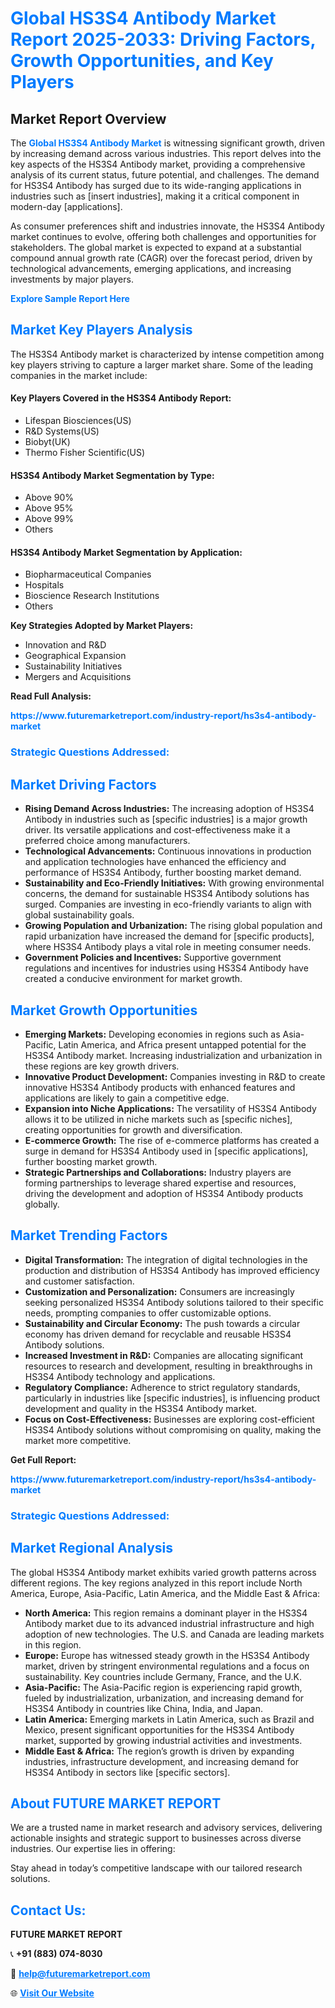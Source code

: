<h1 style="color: #007BFF;">Global HS3S4 Antibody Market Report 2025-2033: Driving Factors, Growth Opportunities, and Key Players</h1>

<section id="overview">
<h2>Market Report Overview</h2>
<p>The <a href="https://www.futuremarketreport.com/industry-report/hs3s4-antibody-market" style="color: #007BFF; text-decoration: none;"><strong>Global HS3S4 Antibody Market</strong></a> is witnessing significant growth, driven by increasing demand across various industries. This report delves into the key aspects of the HS3S4 Antibody market, providing a comprehensive analysis of its current status, future potential, and challenges. The demand for HS3S4 Antibody has surged due to its wide-ranging applications in industries such as [insert industries], making it a critical component in modern-day [applications].</p>
<p>As consumer preferences shift and industries innovate, the HS3S4 Antibody market continues to evolve, offering both challenges and opportunities for stakeholders. The global market is expected to expand at a substantial compound annual growth rate (CAGR) over the forecast period, driven by technological advancements, emerging applications, and increasing investments by major players.</p>
</section>

<section id="overview">
<p><a href="https://www.futuremarketreport.com/request-sample/reportId=104424" style="color: #007BFF; text-decoration: none;"><strong>Explore Sample Report Here</strong></a></p>
</section>

<section id="key-players">
<h2 style="color: #007BFF;">Market Key Players Analysis</h2>
<p>The HS3S4 Antibody market is characterized by intense competition among key players striving to capture a larger market share. Some of the leading companies in the market include:</p>
<h4>Key Players Covered in the HS3S4 Antibody Report:</h4>
<ul><li>Lifespan Biosciences(US)</li><li>R&amp;D Systems(US)</li><li>Biobyt(UK)</li><li>Thermo Fisher Scientific(US)</li></ul>
<h4>HS3S4 Antibody Market Segmentation by Type:</h4>
<ul><li>Above 90%</li><li>Above 95%</li><li>Above 99%</li><li>Others</li></ul>

<h4>HS3S4 Antibody Market Segmentation by Application:</h4>
<ul><li>Biopharmaceutical Companies</li><li>Hospitals</li><li>Bioscience Research Institutions</li><li>Others</li></ul>
<p><strong>Key Strategies Adopted by Market Players:</strong></p>
<ul>
<li>Innovation and R&D</li>
<li>Geographical Expansion</li>
<li>Sustainability Initiatives</li>
<li>Mergers and Acquisitions</li>
</ul>
</section>

<section>
<p><strong>Read Full Analysis: </strong></p><a href="https://www.futuremarketreport.com/industry-report/hs3s4-antibody-market" style="color: #007BFF; text-decoration: none;"><strong>https://www.futuremarketreport.com/industry-report/hs3s4-antibody-market</strong></a>
<h3 style="color: #007BFF;">Strategic Questions Addressed:</h3>
</section>

<section id="driving-factors">
<h2 style="color: #007BFF;">Market Driving Factors</h2>
<ul>
<li><strong>Rising Demand Across Industries:</strong> The increasing adoption of HS3S4 Antibody in industries such as [specific industries] is a major growth driver. Its versatile applications and cost-effectiveness make it a preferred choice among manufacturers.</li>
<li><strong>Technological Advancements:</strong> Continuous innovations in production and application technologies have enhanced the efficiency and performance of HS3S4 Antibody, further boosting market demand.</li>
<li><strong>Sustainability and Eco-Friendly Initiatives:</strong> With growing environmental concerns, the demand for sustainable HS3S4 Antibody solutions has surged. Companies are investing in eco-friendly variants to align with global sustainability goals.</li>
<li><strong>Growing Population and Urbanization:</strong> The rising global population and rapid urbanization have increased the demand for [specific products], where HS3S4 Antibody plays a vital role in meeting consumer needs.</li>
<li><strong>Government Policies and Incentives:</strong> Supportive government regulations and incentives for industries using HS3S4 Antibody have created a conducive environment for market growth.</li>
</ul>
</section>

<section id="growth-opportunities">
<h2 style="color: #007BFF;">Market Growth Opportunities</h2>
<ul>
<li><strong>Emerging Markets:</strong> Developing economies in regions such as Asia-Pacific, Latin America, and Africa present untapped potential for the HS3S4 Antibody market. Increasing industrialization and urbanization in these regions are key growth drivers.</li>
<li><strong>Innovative Product Development:</strong> Companies investing in R&D to create innovative HS3S4 Antibody products with enhanced features and applications are likely to gain a competitive edge.</li>
<li><strong>Expansion into Niche Applications:</strong> The versatility of HS3S4 Antibody allows it to be utilized in niche markets such as [specific niches], creating opportunities for growth and diversification.</li>
<li><strong>E-commerce Growth:</strong> The rise of e-commerce platforms has created a surge in demand for HS3S4 Antibody used in [specific applications], further boosting market growth.</li>
<li><strong>Strategic Partnerships and Collaborations:</strong> Industry players are forming partnerships to leverage shared expertise and resources, driving the development and adoption of HS3S4 Antibody products globally.</li>
</ul>
</section>

<section id="trending-factors">
<h2 style="color: #007BFF;">Market Trending Factors</h2>
<ul>
<li><strong>Digital Transformation:</strong> The integration of digital technologies in the production and distribution of HS3S4 Antibody has improved efficiency and customer satisfaction.</li>
<li><strong>Customization and Personalization:</strong> Consumers are increasingly seeking personalized HS3S4 Antibody solutions tailored to their specific needs, prompting companies to offer customizable options.</li>
<li><strong>Sustainability and Circular Economy:</strong> The push towards a circular economy has driven demand for recyclable and reusable HS3S4 Antibody solutions.</li>
<li><strong>Increased Investment in R&D:</strong> Companies are allocating significant resources to research and development, resulting in breakthroughs in HS3S4 Antibody technology and applications.</li>
<li><strong>Regulatory Compliance:</strong> Adherence to strict regulatory standards, particularly in industries like [specific industries], is influencing product development and quality in the HS3S4 Antibody market.</li>
<li><strong>Focus on Cost-Effectiveness:</strong> Businesses are exploring cost-efficient HS3S4 Antibody solutions without compromising on quality, making the market more competitive.</li>
</ul>
</section>

<section>
<p><strong>Get Full Report: </strong></p><a href="https://www.futuremarketreport.com/industry-report/hs3s4-antibody-market" style="color: #007BFF; text-decoration: none;"><strong>https://www.futuremarketreport.com/industry-report/hs3s4-antibody-market</strong></a>
<h3 style="color: #007BFF;">Strategic Questions Addressed:</h3>
</section>


<section id="regional-analysis">
<h2 style="color: #007BFF;">Market Regional Analysis</h2>
<p>The global HS3S4 Antibody market exhibits varied growth patterns across different regions. The key regions analyzed in this report include North America, Europe, Asia-Pacific, Latin America, and the Middle East & Africa:</p>
<ul>
<li><strong>North America:</strong> This region remains a dominant player in the HS3S4 Antibody market due to its advanced industrial infrastructure and high adoption of new technologies. The U.S. and Canada are leading markets in this region.</li>
<li><strong>Europe:</strong> Europe has witnessed steady growth in the HS3S4 Antibody market, driven by stringent environmental regulations and a focus on sustainability. Key countries include Germany, France, and the U.K.</li>
<li><strong>Asia-Pacific:</strong> The Asia-Pacific region is experiencing rapid growth, fueled by industrialization, urbanization, and increasing demand for HS3S4 Antibody in countries like China, India, and Japan.</li>
<li><strong>Latin America:</strong> Emerging markets in Latin America, such as Brazil and Mexico, present significant opportunities for the HS3S4 Antibody market, supported by growing industrial activities and investments.</li>
<li><strong>Middle East & Africa:</strong> The region’s growth is driven by expanding industries, infrastructure development, and increasing demand for HS3S4 Antibody in sectors like [specific sectors].</li>
</ul>
</section>

<footer>
<h2 style="color: #007BFF;">About FUTURE MARKET REPORT</h2>
<p>We are a trusted name in market research and advisory services, delivering actionable insights and strategic support to businesses across diverse industries. Our expertise lies in offering:</p>

<p>Stay ahead in today’s competitive landscape with our tailored research solutions.</p>

<h2 style="color: #007BFF;">Contact Us:</h2>
<p><strong>FUTURE MARKET REPORT</strong></p>
<p>📞 <strong>+91 (883) 074-8030</strong></p>
<p>📧 <strong><a href="mailto:help@futuremarketreport.com" style="color: #007BFF;">help@futuremarketreport.com</a></strong></p>
<p>🌐 <strong><a href="https://www.futuremarketreport.com/" style="color: #007BFF;">Visit Our Website</a></strong></p>
</footer>